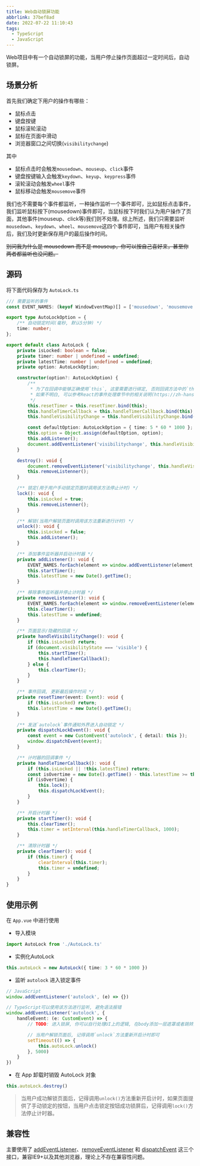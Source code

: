 ```yaml
---
title: Web自动锁屏功能
abbrlink: 37bef8ad
date: 2022-07-22 11:10:43
tags:
  - TypeScript
  - JavaScript
---
```


Web项目中有一个自动锁屏的功能，当用户停止操作页面超过一定时间后，自动锁屏。

## 场景分析

首先我们确定下用户的操作有哪些：
- 鼠标点击
- 键盘按键
- 鼠标滚轮滚动
- 鼠标在页面中滑动
- 浏览器窗口之间切换(`visibilitychange`)

其中
- 鼠标点击时会触发`mousedown`、`mouseup`、`click`事件
- 键盘按键输入会触发`keydown`、`keyup`、`keypress`事件
- 滚轮滚动会触发`wheel`事件
- 鼠标移动会触发`mousemove`事件

我们也不需要每个事件都监听，一种操作监听一个事件即可，比如鼠标点击事件，我们监听鼠标按下(mousedown)事件即可，当鼠标按下时我们认为用户操作了页面，其他事件(mouseup、click等)我们则不处理。综上所述，我们只需要监听`mousedown`、`keydown`、`wheel`、`mousemove`这四个事件即可，当用户有相关操作后，我们及时更新保存用户的最后操作时间。

~~别问我为什么是 mousedown 而不是 mouseup，你可以按自己喜好来，甚至你两者都监听也没问题。~~

## 源码

将下面代码保存为 `AutoLock.ts`

```ts
/// 需要监听的事件
const EVENT_NAMES: (keyof WindowEventMap)[] = ['mousedown', 'mousemove', 'keydown', 'wheel'];

export type AutoLockOption = {
    /** 自动锁定时间(毫秒, 默认5分钟) */
    time: number;
};

export default class AutoLock {
    private isLocked: boolean = false;
    private timer: number | undefined = undefined;
    private latestTime: number | undefined = undefined;
    private option: AutoLockOption;

    constructor(option?: AutoLockOption) {
        /**
         * 为了在回调中能够正确使用`this`, 这里需要进行绑定, 否则回调方法中的`this`将会指向`window`对象
         * 如果不明白, 可以参考React的事件处理章节中的相关说明(https://zh-hans.reactjs.org/docs/handling-events.html)
         */
        this.resetTimer = this.resetTimer.bind(this);
        this.handleTimerCallback = this.handleTimerCallback.bind(this);
        this.handleVisibilityChange = this.handleVisibilityChange.bind(this);

        const defaultOption: AutoLockOption = { time: 5 * 60 * 1000 };
        this.option = Object.assign(defaultOption, option);
        this.addListener();
        document.addEventListener('visibilitychange', this.handleVisibilityChange);
    }

    destroy(): void {
        document.removeEventListener('visibilitychange', this.handleVisibilityChange);
        this.removeListenner();
    }

    /** 锁定(用于用户手动锁定页面时调用该方法停止计时) */
    lock(): void {
        this.isLocked = true;
        this.removeListenner();
    }

    /** 解锁(当用户解锁页面时调用该方法重新进行计时) */
    unlock(): void {
        this.isLocked = false;
        this.addListener();
    }

    /** 添加事件监听器并启动计时器 */
    private addListener(): void {
        EVENT_NAMES.forEach(element => window.addEventListener(element, this.resetTimer));
        this.startTimer();
        this.latestTime = new Date().getTime();
    }

    /** 移除事件监听器并停止计时器 */
    private removeListenner(): void {
        EVENT_NAMES.forEach(element => window.removeEventListener(element, this.resetTimer));
        this.clearTimer();
        this.latestTime = undefined;
    }

    /** 页面显示/隐藏的回调 */
    private handleVisibilityChange(): void {
        if (this.isLocked) return;
        if (document.visibilityState === 'visible') {
            this.startTimer();
            this.handleTimerCallback();
        } else {
            this.clearTimer();
        }
    }

    /** 事件回调, 更新最后操作时间 */
    private resetTimer(event: Event): void {
        if (this.isLocked) return;
        this.latestTime = new Date().getTime();
    }

    /** 发送`autolock`事件通知外界进入自动锁定 */
    private dispatchLockEvent(): void {
        const event = new CustomEvent('autolock', { detail: this });
        window.dispatchEvent(event);
    }

    /** 计时器的回调事件 */
    private handleTimerCallback(): void {
        if (this.isLocked || !this.latestTime) return;
        const isOvertime = new Date().getTime() - this.latestTime >= this.option.time;
        if (isOvertime) {
            this.lock();
            this.dispatchLockEvent();
        }
    }

    /** 开启计时器 */
    private startTimer(): void {
        this.clearTimer();
        this.timer = setInterval(this.handleTimerCallback, 1000);
    }

    /** 清除计时器 */
    private clearTimer(): void {
        if (this.timer) {
            clearInterval(this.timer);
            this.timer = undefined;
        }
    }
}
```

## 使用示例

在 `App.vue` 中进行使用

- 导入模块
```ts
import AutoLock from './AutoLock.ts'
```

- 实例化AutoLock
```ts
this.autoLock = new AutoLock({ time: 3 * 60 * 1000 })
```

- 监听 `autolock` 进入锁定事件
```ts
// JavaScript
window.addEventListener('autolock', (e) => {})

// TypeScript可以使用该方法进行监听, 避免语法报错
window.addEventListener('autolock', {
    handleEvent: (e: CustomEvent) => {
        // TODO: 进入锁屏, 你可以自行处理UI上的逻辑, 在body添加一层遮罩或者跳转到对应的锁屏页面

        // 当用户解锁页面后, 记得调用`unlock`方法重新开启计时即可
        setTimeout(() => {
            this.autoLock.unlock()
        }, 5000)
    }
})
```

- 在 App 卸载时销毁 AutoLock 对象
```ts
this.autoLock.destroy()
```

> 当用户成功解锁页面后，记得调用`unlock()`方法重新开启计时，如果页面提供了手动锁定的按钮，当用户点击锁定按钮成功锁屏后，记得调用`lock()`方法停止计时器。

## 兼容性

主要使用了 [addEventListener](https://developer.mozilla.org/zh-CN/docs/Web/API/EventTarget/addEventListener)、[removeEventListener](https://developer.mozilla.org/zh-CN/docs/Web/API/EventTarget/removeEventListener) 和 [dispatchEvent](https://developer.mozilla.org/zh-CN/docs/Web/API/EventTarget/dispatchEvent) 这三个接口，兼容IE9+以及其他浏览器，理论上不存在兼容性问题。